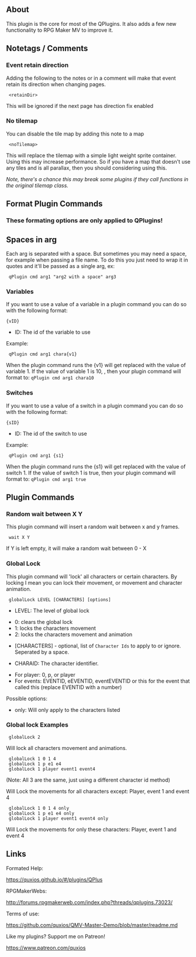 

## AboutThis plugin is the core for most of the QPlugins. It also adds a few newfunctionality to RPG Maker MV to improve it.

## Notetags / Comments
### **Event retain direction**Adding the following to the notes or in a comment will make that event retainits direction when changing pages.~~~ <retainDir>~~~This will be ignored if the next page has direction fix enabled

### **No tilemap**You can disable the tile map by adding this note to a map~~~ <noTilemap>~~~This will replace the tilemap with a simple light weight sprite container.Using this may increase performance. So if you have a map that doesn't useany tiles and is all parallax, then you should considering using this.*Note, there's a chance this may break some plugins if they call functions inthe original tilemap class.*

## Format Plugin Commands
### These formating options are only applied to QPlugins!**Spaces in arg**----------------------------------------------------------------------------Each arg is separated with a space. But sometimes you may need a space, forexample when passing a file name. To do this you just need to wrap it in quotesand it'll be passed as a single arg, ex:~~~ qPlugin cmd arg1 "arg2 with a space" arg3~~~

### **Variables**If you want to use a value of a variable in a plugin command you can do so with the following format:~~~{vID}~~~- ID: The id of the variable to useExample:~~~ qPlugin cmd arg1 chara{v1}~~~When the plugin command runs the {v1} will get replaced with the value ofvariable 1. If the value of variable 1 is 10, , then your plugin command willformat to: `qPlugin cmd arg1 chara10`

### **Switches**If you want to use a value of a switch in a plugin command you can do sowith the following format:~~~{sID}~~~- ID: The id of the switch to useExample:~~~ qPlugin cmd arg1 {s1}~~~When the plugin command runs the {s1} will get replaced with the value ofswitch 1. If the value of switch 1 is true, then your plugin command willformat to: `qPlugin cmd arg1 true`

## Plugin Commands
### **Random wait between X Y**This plugin command will insert a random wait between x and y frames.~~~ wait X Y~~~If Y is left empty, it will make a random wait between 0 - X

### **Global Lock**This plugin command will 'lock' all characters or certain characters. Bylocking I mean you can lock their movement, or movement and characteranimation.~~~ globalLock LEVEL [CHARACTERS] [options]~~~- LEVEL: The level of global lock * 0: clears the global lock * 1: locks the characters movement * 2: locks the characters movement and animation- [CHARACTERS] - optional, list of `Character Ids` to apply to or ignore. Seperated by a space. * CHARAID: The character identifier.  - For player: 0, p, or player  - For events: EVENTID, eEVENTID, eventEVENTID or this for the event that called this  (replace EVENTID with a number)Possible options: - only: Will only apply to the characters listed

### **Global lock Examples**~~~ globalLock 2~~~Will lock all characters movement and animations.~~~ globalLock 1 0 1 4 globalLock 1 p e1 e4 globalLock 1 player event1 event4~~~(Note: All 3 are the same, just using a different character id method)Will Lock the movements for all characters except:Player, event 1 and event 4~~~ globalLock 1 0 1 4 only globalLock 1 p e1 e4 only globalLock 1 player event1 event4 only~~~Will Lock the movements for only these characters:Player, event 1 and event 4

## LinksFormated Help: https://quxios.github.io/#/plugins/QPlusRPGMakerWebs: http://forums.rpgmakerweb.com/index.php?threads/qplugins.73023/Terms of use: https://github.com/quxios/QMV-Master-Demo/blob/master/readme.mdLike my plugins? Support me on Patreon! https://www.patreon.com/quxios
